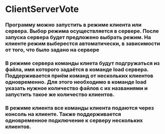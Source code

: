 # ClientServerVote
<h3>Программу можно запустить в режиме клиента или сервера. Выбор режима осуществляется в сервере. После запуска сервера будет предложено выбрать режим. 
На клиенте режим выберестся автоматически, в зависимости от того, что было задано на сервере</h3>
<h3>В режиме сервера команды клиета будут подгружаться из файла, имя которого задаётся в команде load сервера. Поддерживается приём команд от нескольких клиентов
одновременно. Для этого необходимо в команде load указать нужное количество файлов с их названиями и запустить такое же количество клиентов.</h3>
<h3>В режиме клиента все команды клиента подаются через консоль на клиенте. Также поддерживается одновременное подключение к серверу нескольких клиентов.</h3>
